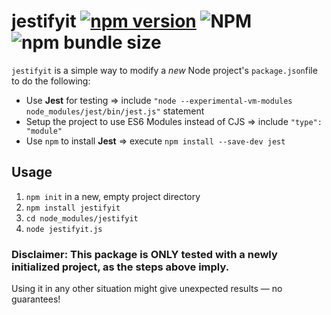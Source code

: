 # jestifyit [![npm version](https://badge.fury.io/js/jestifyit.svg)](https://badge.fury.io/js/jestifyit) ![NPM](https://img.shields.io/npm/l/jestifyit) ![npm bundle size](https://img.shields.io/bundlephobia/min/jestifyit)


`jestifyit` is a simple way to modify a *new* Node project's `package.json`file to do the following:
- Use **Jest** for testing => include `"node --experimental-vm-modules node_modules/jest/bin/jest.js"` statement
- Setup the project to use ES6 Modules instead of CJS => include `"type": "module"`
- Use `npm` to install **Jest** => execute `npm install --save-dev jest`

## Usage

1. `npm init` in a new, empty project directory
2. `npm install jestifyit`
3. `cd node_modules/jestifyit`
4. `node jestifyit.js`

### Disclaimer: This package is **ONLY** tested with a newly initialized project, as the steps above imply. 
Using it in any other situation might give unexpected results ― no guarantees!
